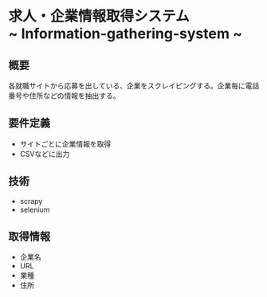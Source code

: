 # 求人・企業情報取得システム </br> ~ Information-gathering-system ~

## 概要
各就職サイトから応募を出している、企業をスクレイピングする。企業毎に電話番号や住所などの情報を抽出する。

## 要件定義
* サイトごとに企業情報を取得
* CSVなどに出力

## 技術
* scrapy
* selenium

## 取得情報
* 企業名
* URL
* 業種
* 住所
